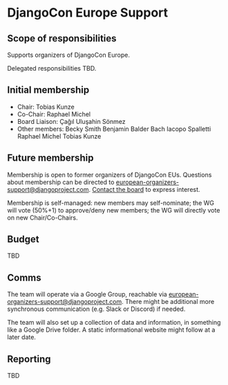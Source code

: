 # DjangoCon Europe Support

## Scope of responsibilities

Supports organizers of DjangoCon Europe.

Delegated responsibilities TBD.

## Initial membership

- Chair: Tobias Kunze
- Co-Chair: Raphael Michel
- Board Liaison: Çağıl Uluşahin Sönmez  
- Other members:
    Becky Smith
    Benjamin Balder Bach
    Iacopo Spalletti
    Raphael Michel
    Tobias Kunze
                         
## Future membership

Membership is open to former organizers of DjangoCon EUs. Questions about membership can be directed to european-organizers-support@djangoproject.com. [Contact the board](https://www.djangoproject.com/contact/foundation/) to express interest.

Membership is self-managed: new members may self-nominate; the WG will vote (50%+1) to approve/deny new members; the WG will directly vote on new Chair/Co-Chairs.

## Budget

TBD

## Comms

The team will operate via a Google Group, reachable via european-organizers-support@djangoproject.com. There might be additional more synchronous communication (e.g. Slack or Discord) if needed.

The team will also set up a collection of data and information, in something like a Google Drive folder. A static informational website might follow at a later date.

## Reporting

TBD
